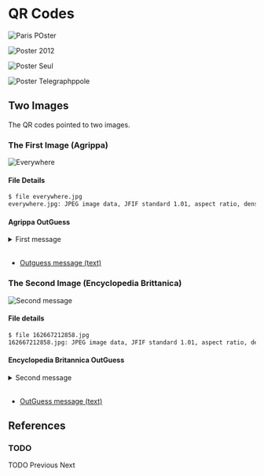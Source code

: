 # QR Codes

![Paris POster](img/Cicada_2012_poster_paris.jpg)

![Poster 2012](img/Poster_2012.jpg)

![Poster Seul](img/Poster2012Seul.jpg)

![Poster Telegraphppole](img/Telegraphpole.jpg)

## Two Images

The QR codes pointed to two images.

### The First Image (Agrippa)

![Everywhere](img/everywhere.jpg)

#### File Details

```bash
$ file everywhere.jpg
everywhere.jpg: JPEG image data, JFIF standard 1.01, aspect ratio, density 1x1, segment length 16, baseline, precision 8, 509x503, components 3
```

#### Agrippa OutGuess

<details>
    <summary>First message</summary>

```

-----BEGIN PGP SIGNED MESSAGE-----
Hash: SHA1
 
A poem of fading death, named for a king
Meant to be read only once and vanish
Alas, it could not remain unseen.
 
1:5
152:24
the product of the first two primes
14:13
7:36
12:10
7:16
24:3
271:22
10:7
13:28
12:7
86:17
93:14
the product of the first two primes
16:7
96:4
19:13
47:2
71:22
75:9
77:4
 
You've shared too much to this point.  We want the best,  
not the followers.  Thus, the first few there will receive
the prize.
 
Good luck.
 
3301
-----BEGIN PGP SIGNATURE-----
Version: GnuPG v1.4.11 (GNU/Linux)
 
iQIcBAEBAgAGBQJPB/nmAAoJEBgfAeV6NQkPEnEQAKl5qtb3ZE5vs+c08KuzAi4a
tQEE71fvb65KQcX+PP5nHKGoLd0sQrZJw1c4VpMEgg9V27LSFQQ+3jSSyan7aIIg
SDqhmuAcliKwf5ELvHM3TQdyNb/OnL3R6UvavhfqdQwBXCDC9F0lwrPBu52MJqkA
ns93Q3zxec7kTrwKE6Gs3TDzjlu39YklwqzYcUSEusVzD07OVzhIEimsOVY+mW/C
X87vgXSlkQ69uN1XAZYp2ps8zl4LxoaBl5aVtIOA+T8ap439tTBToov19nOerusB
6VHS192m5NotfQLnuVT4EITfloTWYD6X7RfqspGt1ftb1q6Ub8Wt6qCIo6eqb9xm
q2uVzbRWu05b0izAXkHuqkHWV3vwuSfK7cZQryYA7pUnakhlpCHo3sjIkh1FPfDc
xRjWfnou7TevkmDqkfSxwHwP5IKo3r5KB87c7i0/tOPuQTqWRwCwcWOWMNOS7ivY
KQkoEYNmqD2Yz3Esymjt46M3rAuazxk/gGYUmgHImgcu1zzK7Aq/IozXI7EFdNdu
3EoRJ/UL9Y0l0/PJOG5urdeeTyE0b8bwgfC2Nk/c8ebaTkFbOnzXdAvKHB03KEeU
PtM6d6DngL/LnUPFhmSW7K0REMKv62h9KyP/sw5QHTNh7Pz+C63OO3BsFw+ZBdXL
hGqP6XptyZBsKvz2TLoX
=aXFt
-----END PGP SIGNATURE-----

```

</details>
<br>

* [Outguess message (text)](outguess/everywhere.jpg.outguess.txt)

### The Second Image (Encyclopedia Brittanica)

![Second message](img/162667212858.jpg)

#### File details

```bash
$ file 162667212858.jpg
162667212858.jpg: JPEG image data, JFIF standard 1.01, aspect ratio, density 1x1, segment length 16, baseline, precision 8, 509x503, components 3
```

#### Encyclopedia Britannica OutGuess

<details>
    <summary>Second message</summary>

```

-----BEGIN PGP SIGNED MESSAGE-----
Hash: SHA1
 
In twenty-nine volumes, knowledge was once contained.
How many lines of the code remained when the Mabinogion paused?
Go that far in from the beginning and find my first name.
 
1:29
6:46
the product of the first two primes
2:37
14:41
17:3
27:40
the first prime
2:33
1:1
7:45
17:29
21:31
12:17
the product of the first two primes
22:42
15:18
24:33
27:46
12:29
25:66
7:47
 
You've shared too much to this point.  We want the best,  
not the followers.  Thus, the first few there will receive
the prize.
 
Good luck.
 
3301
-----BEGIN PGP SIGNATURE-----
Version: GnuPG v1.4.11 (GNU/Linux)
 
iQIcBAEBAgAGBQJPB1luAAoJEBgfAeV6NQkP9oAP+gLu+FsRDf3aRcJtBkCOU2MX
r/dagOTvCKWtuV+fedy0enWUZ+CbUjXOr98m9eq2z4iEGqKd3/MBXa+DM9f6YGUE
jPum4wHtQDSJlZMazuYqJOVZGw5XmF25+9mRM6fe3H9RCiNDZpuXl3MzwdivYhcG
B5hW14PcdHHteQf3eAUz+p+s06RDs+q1sNGa/rMQIx9QRe71EJwLMMkMfs81kfJC
tCt21+8ud0Xup4tjUBwul7QCcH9bqKG7cnR1XWsDgdFP6a4x9Jl2/IUvp1cfeT7B
YLS9W3lCM8thMemJr+ztQPZrpDlaLIitAT2L0B3f/k4co89v5X2I/toY8Z3Cdvoi
hk0AdWzMy/XLDgkPnpEef/aFmnls53mqqe9xKAUQPMrI73hiJ+5UZWuJdzCpvt+F
BjfQk15EJoUUW16K2+mBA1cSd+HJlnkslUTsjkq0E36XKChP+Cvbu/p6DLUMM2Xl
+n3iospCkkHR9QDcHzE4Rxg9A435yHqqJ/sL2MXG/CY8X4ec6U0/+UCIF9spuv8Y
7w66D05pI2u9M/081L7Br0i0Mpdf9fDblO/6GksskccaPkMQ3MRtsL+p9o6Dnbir
6Z2wH2Kw1Bf0Gfx4VcpHBikoWJ5blCc6tfvT+qXjVOZjWAL7DvReavSEmW1/fubN
C3RWcjeI4QET2oKmV2NK
=LWeJ
-----END PGP SIGNATURE-----

```

</details>
<br>

* [OutGuess message (text)](outguess/162667212858.jpg.outguess.txt)

## References

### TODO

TODO Previous Next
